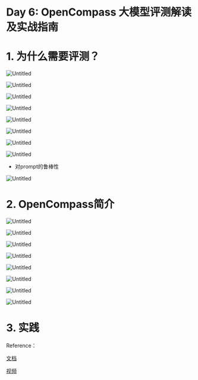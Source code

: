# Day 6: OpenCompass 大模型评测解读及实战指南

# 1. 为什么需要评测？

![Untitled](figs/d6/Untitled.png)

![Untitled](figs/d6/Untitled%201.png)

![Untitled](figs/d6/Untitled%202.png)

![Untitled](figs/d6/Untitled%203.png)

![Untitled](figs/d6/Untitled%205.png)

![Untitled](figs/d6/Untitled%206.png)

![Untitled](figs/d6/Untitled%207.png)

![Untitled](figs/d6/Untitled%208.png)

- 对prompt的鲁棒性

![Untitled](figs/d6/Untitled%209.png)

# 2. OpenCompass简介

![Untitled](figs/d6/Untitled%2010.png)

![Untitled](figs/d6/Untitled%2011.png)

![Untitled](figs/d6/Untitled%2012.png)

![Untitled](figs/d6/Untitled%2013.png)

![Untitled](figs/d6/Untitled%2014.png)

![Untitled](figs/d6/Untitled%2015.png)

![Untitled](figs/d6/Untitled%2016.png)

![Untitled](figs/d6/Untitled%2017.png)

# 3. 实践

Reference：

[文档](https://github.com/InternLM/tutorial/blob/main/opencompass/opencompass_tutorial.md)

[视频](https://www.bilibili.com/video/BV1Gg4y1U7uc/)